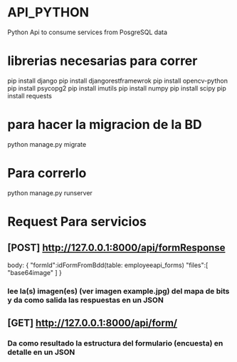 # API_PYTHON
Python Api to consume services from PosgreSQL data


# librerias necesarias para correr 
 pip install django
 pip install djangorestframewrok
 pip install opencv-python
 pip install psycopg2
 pip install imutils
 pip install numpy
 pip install scipy
 pip install requests

# para hacer la migracion de la BD

python manage.py migrate

 # Para correrlo

 python manage.py runserver

# Request Para servicios

## [POST] http://127.0.0.1:8000/api/formResponse
body:
{
    "formId":idFormFromBdd(table: employeeapi_forms)
    "files":[
        "base64image"
    ]
}
### lee la(s) imagen(es) (ver imagen example.jpg) del mapa de bits y da como salida las respuestas en un JSON


## [GET] http://127.0.0.1:8000/api/form/<IdForm>

### Da como resultado la estructura del formulario (encuesta) en detalle en un JSON

